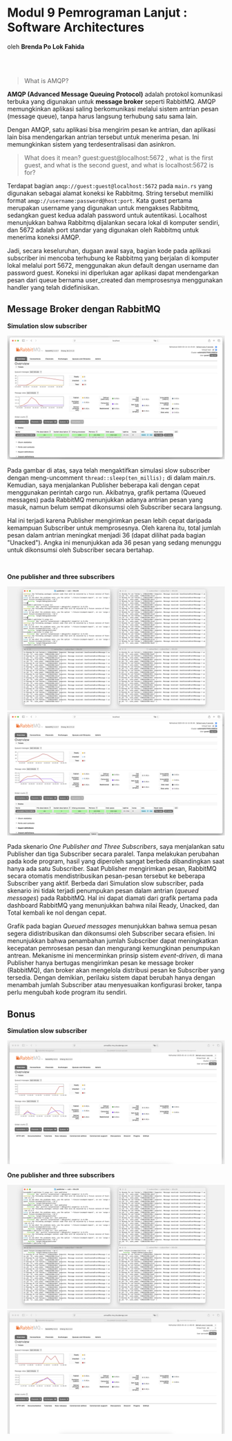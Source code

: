 # Modul 9 Pemrograman Lanjut : Software Architectures
oleh **Brenda Po Lok Fahida**

<br>
<br>

> What is AMQP?

**AMQP (Advanced Message Queuing Protocol)** adalah protokol komunikasi terbuka yang digunakan untuk **message broker** seperti RabbitMQ. AMQP memungkinkan aplikasi saling berkomunikasi melalui sistem antrian pesan (message queue), tanpa harus langsung terhubung satu sama lain.

Dengan AMQP, satu aplikasi bisa mengirim pesan ke antrian, dan aplikasi lain bisa mendengarkan antrian tersebut untuk menerima pesan. Ini memungkinkan sistem yang terdesentralisasi dan asinkron.

> What does it mean? guest:guest@localhost:5672 , what is the first guest, and what
is the second guest, and what is localhost:5672 is for?

Terdapat bagian `amqp://guest:guest@localhost:5672` pada `main.rs` yang digunakan sebagai alamat koneksi ke Rabbitmq. String tersebut memiliki format `amqp://username:password@host:port`. Kata guest pertama merupakan username yang digunakan untuk mengakses Rabbitmq, sedangkan guest kedua adalah password untuk autentikasi. Localhost menunjukkan bahwa Rabbitmq dijalankan secara lokal di komputer sendiri, dan 5672 adalah port standar yang digunakan oleh Rabbitmq untuk menerima koneksi AMQP. 

Jadi, secara keseluruhan, dugaan awal saya, bagian kode pada aplikasi subscriber ini mencoba terhubung ke Rabbitmq yang berjalan di komputer lokal melalui port 5672, menggunakan akun default dengan username dan password guest. Koneksi ini diperlukan agar aplikasi dapat mendengarkan pesan dari queue bernama user_created dan memprosesnya menggunakan handler yang telah didefinisikan.

## Message Broker dengan RabbitMQ
**Simulation slow subscriber**

<img src="image/image_1.png">

Pada gambar di atas, saya telah mengaktifkan simulasi slow subscriber dengan meng-uncomment `thread::sleep(ten_millis);` di dalam main.rs. Kemudian, saya menjalankan Publisher beberapa kali dengan cepat menggunakan perintah cargo run. Akibatnya, grafik pertama (Queued messages) pada RabbitMQ menunjukkan adanya antrian pesan yang masuk, namun belum sempat dikonsumsi oleh Subscriber secara langsung.

Hal ini terjadi karena Publisher mengirimkan pesan lebih cepat daripada kemampuan Subscriber untuk memprosesnya. Oleh karena itu, total jumlah pesan dalam antrian meningkat menjadi 36 (dapat dilihat pada bagian "Unacked"). Angka ini menunjukkan ada 36 pesan yang sedang menunggu untuk dikonsumsi oleh Subscriber secara bertahap.

<br>

**One publisher and three subscribers**

<img src="image/image_2.png">

<img src="image/image_3.png">

Pada skenario *One Publisher and Three Subscribers*, saya menjalankan satu Publisher dan tiga Subscriber secara paralel. Tanpa melakukan perubahan pada kode program, hasil yang diperoleh sangat berbeda dibandingkan saat hanya ada satu Subscriber. Saat Publisher mengirimkan pesan, RabbitMQ secara otomatis mendistribusikan pesan-pesan tersebut ke beberapa Subscriber yang aktif. Berbeda dari Simulation slow subscriber, pada skenario ini tidak terjadi penumpukan pesan dalam antrian (*queued messages*) pada RabbitMQ. Hal ini dapat diamati dari grafik pertama pada dashboard RabbitMQ yang menunjukkan bahwa nilai Ready, Unacked, dan Total kembali ke nol dengan cepat.

Grafik pada bagian *Queued messages* menunjukkan bahwa semua pesan segera didistribusikan dan dikonsumsi oleh Subscriber secara efisien. Ini menunjukkan bahwa penambahan jumlah Subscriber dapat meningkatkan kecepatan pemrosesan pesan dan mengurangi kemungkinan penumpukan antrean. Mekanisme ini mencerminkan prinsip sistem *event-driven*, di mana Publisher hanya bertugas mengirimkan pesan ke message broker (RabbitMQ), dan broker akan mengelola distribusi pesan ke Subscriber yang tersedia. Dengan demikian, perilaku sistem dapat berubah hanya dengan menambah jumlah Subscriber atau menyesuaikan konfigurasi broker, tanpa perlu mengubah kode program itu sendiri.


## Bonus
**Simulation slow subscriber**

<img src="image/image_4.png">

**One publisher and three subscribers**

<img src="image/image_5.png">

<img src="image/image_6.png">
